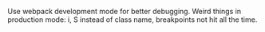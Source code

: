 Use webpack development mode for better debugging. Weird things in production mode: i, S instead of class name, breakpoints not hit all the time.
